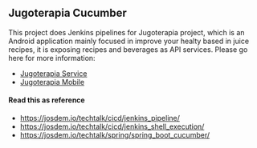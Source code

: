 Jugoterapia Cucumber
----------------------------------------------

This project does Jenkins pipelines for Jugoterapia project, which is an Android application mainly focused in improve your healty based in juice recipes, it is exposing recipes and beverages as API services. Please go here for more information:

* [Jugoterapia Service](https://github.com/josdem/jugoterapia-webflux)
* [Jugoterapia Mobile](https://github.com/josdem/jugoterapia-mobile)

#### Read this as reference

* https://josdem.io/techtalk/cicd/jenkins_pipeline/
* https://josdem.io/techtalk/cicd/jenkins_shell_execution/
* https://josdem.io/techtalk/spring/spring_boot_cucumber/
